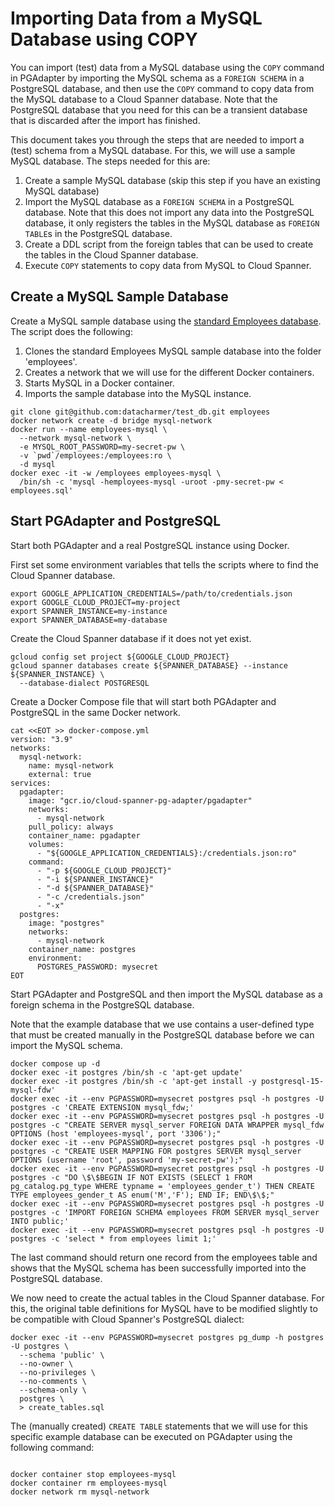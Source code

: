 # Importing Data from a MySQL Database using COPY

You can import (test) data from a MySQL database using the `COPY` command in PGAdapter by importing
the MySQL schema as a `FOREIGN SCHEMA` in a PostgreSQL database, and then use the `COPY` command to
copy data from the MySQL database to a Cloud Spanner database. Note that the PostgreSQL database
that you need for this can be a transient database that is discarded after the import has finished.

This document takes you through the steps that are needed to import a (test) schema from a MySQL
database. For this, we will use a sample MySQL database. The steps needed for this are:

1. Create a sample MySQL database (skip this step if you have an existing MySQL database)
2. Import the MySQL database as a `FOREIGN SCHEMA` in a PostgreSQL database. Note that this does
   not import any data into the PostgreSQL database, it only registers the tables in the MySQL
   database as `FOREIGN TABLE`s in the PostgreSQL database.
3. Create a DDL script from the foreign tables that can be used to create the tables in the
   Cloud Spanner database.
4. Execute `COPY` statements to copy data from MySQL to Cloud Spanner.

## Create a MySQL Sample Database

Create a MySQL sample database using the [standard Employees database](https://dev.mysql.com/doc/employee/en/employees-introduction.html).
The script does the following:
1. Clones the standard Employees MySQL sample database into the folder 'employees'.
2. Creates a network that we will use for the different Docker containers.
3. Starts MySQL in a Docker container.
4. Imports the sample database into the MySQL instance.

```shell
git clone git@github.com:datacharmer/test_db.git employees
docker network create -d bridge mysql-network
docker run --name employees-mysql \
  --network mysql-network \
  -e MYSQL_ROOT_PASSWORD=my-secret-pw \
  -v `pwd`/employees:/employees:ro \
  -d mysql
docker exec -it -w /employees employees-mysql \
  /bin/sh -c 'mysql -hemployees-mysql -uroot -pmy-secret-pw < employees.sql'
```

## Start PGAdapter and PostgreSQL

Start both PGAdapter and a real PostgreSQL instance using Docker.

First set some environment variables that tells the scripts where to find the Cloud Spanner database.

```shell
export GOOGLE_APPLICATION_CREDENTIALS=/path/to/credentials.json
export GOOGLE_CLOUD_PROJECT=my-project
export SPANNER_INSTANCE=my-instance
export SPANNER_DATABASE=my-database
```

Create the Cloud Spanner database if it does not yet exist.

```shell
gcloud config set project ${GOOGLE_CLOUD_PROJECT}
gcloud spanner databases create ${SPANNER_DATABASE} --instance ${SPANNER_INSTANCE} \
  --database-dialect POSTGRESQL
```

Create a Docker Compose file that will start both PGAdapter and PostgreSQL in the same Docker network.

```shell
cat <<EOT >> docker-compose.yml
version: "3.9"
networks:
  mysql-network:
    name: mysql-network
    external: true
services:
  pgadapter:
    image: "gcr.io/cloud-spanner-pg-adapter/pgadapter"
    networks:
      - mysql-network
    pull_policy: always
    container_name: pgadapter
    volumes:
      - "${GOOGLE_APPLICATION_CREDENTIALS}:/credentials.json:ro"
    command:
      - "-p ${GOOGLE_CLOUD_PROJECT}"
      - "-i ${SPANNER_INSTANCE}"
      - "-d ${SPANNER_DATABASE}"
      - "-c /credentials.json"
      - "-x"
  postgres:
    image: "postgres"
    networks:
      - mysql-network
    container_name: postgres
    environment:
      POSTGRES_PASSWORD: mysecret
EOT
```

Start PGAdapter and PostgreSQL and then import the MySQL database as a foreign schema in the
PostgreSQL database.

Note that the example database that we use contains a user-defined type that must be created
manually in the PostgreSQL database before we can import the MySQL schema.

```shell
docker compose up -d
docker exec -it postgres /bin/sh -c 'apt-get update'
docker exec -it postgres /bin/sh -c 'apt-get install -y postgresql-15-mysql-fdw'
docker exec -it --env PGPASSWORD=mysecret postgres psql -h postgres -U postgres -c 'CREATE EXTENSION mysql_fdw;'
docker exec -it --env PGPASSWORD=mysecret postgres psql -h postgres -U postgres -c "CREATE SERVER mysql_server FOREIGN DATA WRAPPER mysql_fdw OPTIONS (host 'employees-mysql', port '3306');"
docker exec -it --env PGPASSWORD=mysecret postgres psql -h postgres -U postgres -c "CREATE USER MAPPING FOR postgres SERVER mysql_server OPTIONS (username 'root', password 'my-secret-pw');"
docker exec -it --env PGPASSWORD=mysecret postgres psql -h postgres -U postgres -c "DO \$\$BEGIN IF NOT EXISTS (SELECT 1 FROM pg_catalog.pg_type WHERE typname = 'employees_gender_t') THEN CREATE TYPE employees_gender_t AS enum('M','F'); END IF; END\$\$;"
docker exec -it --env PGPASSWORD=mysecret postgres psql -h postgres -U postgres -c 'IMPORT FOREIGN SCHEMA employees FROM SERVER mysql_server INTO public;'
docker exec -it --env PGPASSWORD=mysecret postgres psql -h postgres -U postgres -c 'select * from employees limit 1;'
```

The last command should return one record from the employees table and shows that the MySQL schema
has been successfully imported into the PostgreSQL database.

We now need to create the actual tables in the Cloud Spanner database. For this, the original table
definitions for MySQL have to be modified slightly to be compatible with Cloud Spanner's PostgreSQL
dialect:

```shell
docker exec -it --env PGPASSWORD=mysecret postgres pg_dump -h postgres -U postgres \
  --schema 'public' \
  --no-owner \
  --no-privileges \
  --no-comments \
  --schema-only \
  postgres \
  > create_tables.sql
```

The (manually created) `CREATE TABLE` statements that we will use for this specific example database
can be executed on PGAdapter using the following command:

```

```

```shell
docker container stop employees-mysql
docker container rm employees-mysql
docker network rm mysql-network
```

